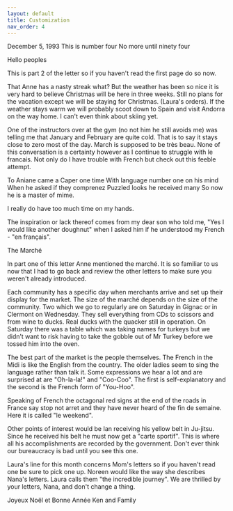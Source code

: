 ```yaml
---
layout: default
title: Customization
nav_order: 4
---
```


December 5, 1993
This is number four
No more until ninety four

Hello peoples

This is part 2 of the letter so if you haven't read the first page do so now.

That Anne has a nasty streak what? But the weather has been so nice it is very hard to believe Christmas will be here in three weeks. Still no plans for the vacation except we will be staying for Christmas. (Laura's orders). If the weather stays warm we will probably scoot down to Spain and visit Andorra on the way home. I can't even think about skiing yet.

One of the instructors over at the gym (no not him he still avoids me) was telling me that January and February are quite cold. That is to say it stays close to zero most of the day. March is supposed to be très beau. None of this conversation is a certainty however as I continue to struggle with le francais. Not only do I have trouble with French but check out this feeble attempt.

To Aniane came a Caper one time
With language number one on his mind
When he asked if they comprenez
Puzzled looks he received many
So now he is a master of mime.

I really do have too much time on my hands.

The inspiration or lack thereof comes from my dear son who told me, "Yes I would like another doughnut" when I asked him if he understood my French - "en français".

The Marché

In part one of this letter Anne mentioned the marché. It is so familiar to us now that I had to go back and review the other letters to make sure you weren't already introduced.

Each community has a specific day when merchants arrive and set up their display for the market. The size of the marché depends on the size of the community. Two which we go to regularly are on Saturday in Gignac or in Clermont on Wednesday. They sell everything from CDs to scissors and from wine to ducks. Real ducks with the quacker still in operation. On Saturday there was a table which was taking names for turkeys but we didn’t want to risk having to take the gobble out of Mr Turkey before we tossed him into the oven.

The best part of the market is the people themselves. The French in the Midi is like the English from the country. The older ladies seem to sing the language rather than talk it. Some expressions we hear a lot and are surprised at are "Oh-la-la!" and "Coo-Coo". The first is self-explanatory and the second is the French form of "You-Hoo".

Speaking of French the octagonal red signs at the end of the roads in France say stop not arret and they have never heard of the fin de semaine. Here it is called "le weekend".

Other points of interest would be Ian receiving his yellow belt in Ju-jitsu. Since he received his belt he must now get a "carte sportif". This is where all his accomplishments are recorded by the government. Don't ever think our bureaucracy is bad until you see this one.

Laura's line for this month concerns Mom's letters so if you haven't read one be sure to pick one up. Noreen would like the way she describes Nana's letters. Laura calls them "the incredible journey". We are thrilled by your letters, Nana, and don't change a thing.

Joyeux Noël et Bonne Année
Ken and Family


